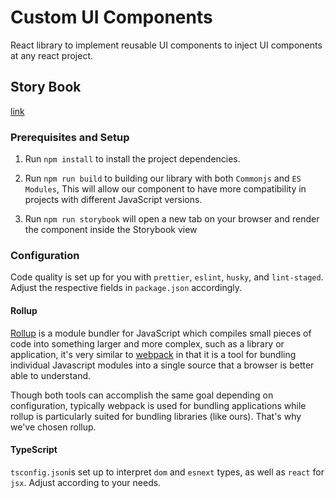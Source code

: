 # Custom UI Components

React library to implement reusable UI components to inject UI components at any react project.

## Story Book 
[link](https://627b9cf478ec3d004a435c58-weqpgjetun.chromatic.com/)

### Prerequisites and Setup

1. Run `npm install` to install the project dependencies.

2. Run `npm run build` to building our library with both `Commonjs` and `ES Modules`, This will allow our component to have more compatibility in projects with different JavaScript versions.

3. Run `npm run storybook` will open a new tab on your browser and render the component inside the Storybook view

### Configuration

Code quality is set up for you with `prettier`, `eslint`, `husky`, and `lint-staged`. Adjust the respective fields in `package.json` accordingly.

#### Rollup

[Rollup](https://rollupjs.org/guide/en/) is a module bundler for JavaScript which compiles small pieces of code into something larger and more complex, such as a library or application, it's very similar to [webpack](https://webpack.js.org/) in that it is a tool for bundling individual Javascript modules into a single source that a browser is better able to understand.

Though both tools can accomplish the same goal depending on configuration, typically webpack is used for bundling applications while rollup is particularly suited for bundling libraries (like ours). That's why we've chosen rollup.

#### TypeScript

`tsconfig.json`is set up to interpret `dom` and `esnext` types, as well as `react` for `jsx`. Adjust according to your needs.
